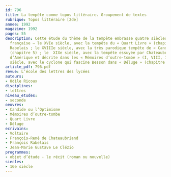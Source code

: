 ```yaml
---
id: 796
title: La tempête comme topos littéraire. Groupement de textes 
rubrique: Topos littéraire [2de]
annee: 1992
magazine: 1992
pages: 55
description: Cette étude du thème de la tempête embrasse quatre siècles de littérature
  française – le XVIe siècle, avec la tempête du « Quart Livre » (chapitre 18), de
  Rabelais ; le XVIIIe siècle, avec la très parodique tempête de « Candide », de Voltaire
  (chapitre 5) ; le  XIXe siècle, avec la tempête essuyée par Chateaubriand au retour
  d’Amérique et décrite dans les « Mémoires d’outre-tombe » (I, VIII, 12) ; le XXe
  siècle, avec le cyclone qui fascine Besson dans « Déluge » (chapitre 8) de Le Clézio.
article_pdf: 796.pdf
revue: L’école des lettres des lycées
auteurs:
- Odile Ricoux
disciplines:
- lettres
niveau_etudes:
- seconde
oeuvres:
- Candide ou l’Optimisme
- Mémoires d’outre-tombe
- Quart Livre
- Déluge
ecrivains:
- Voltaire
- François-René de Chateaubriand
- François Rabelais
- Jean-Marie Gustave Le Clézio
programmes:
- objet d’étude - le récit (roman ou nouvelle)
siecles:
- 16e siècle
---
```

